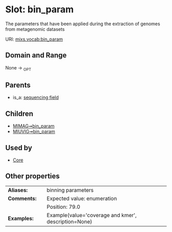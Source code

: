 
# Slot: bin_param


The parameters that have been applied during the extraction of genomes from metagenomic datasets

URI: [mixs.vocab:bin_param](https://w3id.org/mixs/vocab/bin_param)


## Domain and Range

None ->  <sub>OPT</sub> 

## Parents

 *  is_a: [sequencing field](sequencing_field.md)

## Children

 *  [MIMAG➞bin_param](MIMAG_bin_param.md)
 *  [MIUVIG➞bin_param](MIUVIG_bin_param.md)

## Used by

 * [Core](Core.md)

## Other properties

|  |  |  |
| --- | --- | --- |
| **Aliases:** | | binning parameters |
| **Comments:** | | Expected value: enumeration |
|  | | Position: 79.0 |
| **Examples:** | | Example(value='coverage and kmer', description=None) |

